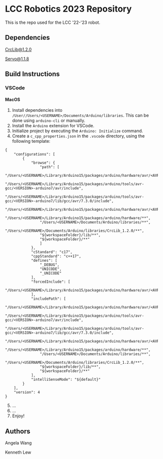# LCC Robotics 2023 Repository

This is the repo used for the LCC '22-'23 robot. 

## Dependencies
[CrcLib@1.2.0](https://github.com/Robotique-CRC-Robotics/Robotique-CRC-Robotics/tree/master/CrcLib/CrcLib)

[Servo@1.1.8](https://github.com/arduino-libraries/Servo)

## Build Instructions

### VSCode

#### MacOS

1. Install dependencies into `/User//Users/<USERNAME>/Documents/Arduino/libraries`. This can be done using `arduino-cli` or manually. 
2. Install the `Arduino` extension for VSCode.
3. Initialize project by executing the `Arduino: Initialize` command.
4. Create a `c_cpp_properties.json` in the `.vscode` directory, using the following template: 
```
{
    "configurations": [
        {      
            "browse": {
                "path": [
                "/Users/<USERNAME>/Library/Arduino15/packages/arduino/hardware/avr/<AVR_VERSION>/cores/arduino",
                "/Users/<USERNAME>/Library/Arduino15/packages/arduino/tools/avr-gcc/<VERSION>-arduino7/avr/include",
                "/Users/<USERNAME>/Library/Arduino15/packages/arduino/tools/avr-gcc/<VERSION>-arduino7/lib/gcc/avr/7.3.0/include",
                "/Users/<USERNAME>/Library/Arduino15/packages/arduino/hardware/avr/<AVR_VERSION>/variants/mega",
                "/Users/<USERNAME>/Library/Arduino15/packages/arduino/hardware/**",
                "/Users/<USERNAME>/Documents/Arduino/libraries/**",
                "/Users/<USERNAME>/Documents/Arduino/libraries/CrcLib_1.2.0/**",
                "${workspaceFolder}/lib/**",
                "${workspaceFolder}/**"
                ]
            },
            "cStandard": "c17",
            "cppStandard": "c++17",
            "defines": [
                "_DEBUG",
                "UNICODE",
                "_UNICODE"
            ],
            "forcedInclude": [
                "/Users/<USERNAME>/Library/Arduino15/packages/arduino/hardware/avr/<AVR_VERSION>/cores/arduino/Arduino.h"
            ],
            "includePath": [
                "/Users/<USERNAME>/Library/Arduino15/packages/arduino/hardware/avr/<AVR_VERSION>/cores/arduino",
                "/Users/<USERNAME>/Library/Arduino15/packages/arduino/tools/avr-gcc/<VERSION>-arduino7/avr/include",
                "/Users/<USERNAME>/Library/Arduino15/packages/arduino/tools/avr-gcc/<VERSION>-arduino7/lib/gcc/avr/7.3.0/include",
                "/Users/<USERNAME>/Library/Arduino15/packages/arduino/hardware/avr/<AVR_VERSION>/variants/mega",
                "/Users/<USERNAME>/Library/Arduino15/packages/arduino/hardware/**",
                "/Users/<USERNAME>/Documents/Arduino/libraries/**",
                "/Users/<USERNAME>/Documents/Arduino/libraries/CrcLib_1.2.0/**",
                "${workspaceFolder}/lib/**",
                "${workspaceFolder}/**"
            ],
            "intelliSenseMode": "${default}"
        }
    ],
    "version": 4
}
```
5. ...
6. ...
7. Enjoy!

## Authors

Angela Wang

Kenneth Lew
